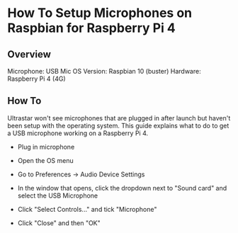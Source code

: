 # How To Setup Microphones on Raspbian for Raspberry Pi 4

## Overview

Microphone: USB Mic
OS Version: Raspbian 10 (buster)
Hardware: Raspberry Pi 4 (4G)

## How To

Ultrastar won't see microphones that are plugged in after launch but haven't been setup with the operating system. This guide explains what to do to get a USB microphone working on a Raspberry Pi 4.

- Plug in microphone

- Open the OS menu

- Go to Preferences -> Audio Device Settings

- In the window that opens, click the dropdown next to "Sound card" and select the USB Microphone

- Click "Select Controls..." and tick "Microphone"

- Click "Close" and then "OK"
